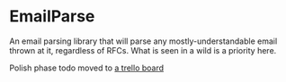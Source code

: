 # EmailParse

An email parsing library that will parse any mostly-understandable email
thrown at it, regardless of RFCs. What is seen in a wild is a priority
here.

Polish phase todo moved to [a trello board](https://trello.com/b/JbKVHwX1/email-parsing-polish)


